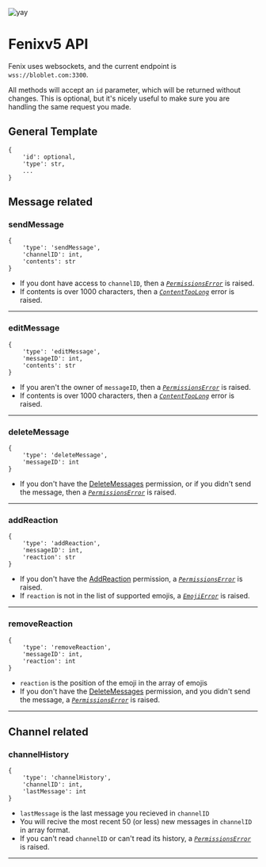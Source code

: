 ![yay](https://cdn.discordapp.com/attachments/675016140879167523/675177177980862465/f_squircle.png)
# Fenixv5 API

Fenix uses websockets, and the current endpoint is `wss://bloblet.com:3300`.

All methods will accept an `id` parameter, which will be returned without changes.  This is optional, but it's nicely useful to make sure you are handling the same request you made.

## General Template

```
{
    'id': optional,
    'type': str,
    ...
}
```

## Message related

### sendMessage

```
{
    'type': 'sendMessage',
    'channelID': int, 
    'contents': str
}
```

- If you dont have access to `channelID`, then a [_`PermissionsError`_](#permissionserror) is raised.  
- If contents is over 1000 characters, then a [_`ContentTooLong`_](#contenttoolong) error is raised.

---
### editMessage
```
{
    'type': 'editMessage',
    'messageID': int,
    'contents': str
}
```

- If you aren't the owner of `messageID`, then a [_`PermissionsError`_](#permissionserror) is raised.  
- If contents is over 1000 characters, then a [_`ContentTooLong`_](#contenttoolong) error is raised.
---
### deleteMessage
```
{
    'type': 'deleteMessage',
    'messageID': int
}
```
- If you don't have the [DeleteMessages](#deletemessagespermission) permission, or if you didn't send the message, then a [_`PermissionsError`_](#permissionserror) is raised.  
---

### addReaction
```
{
    'type': 'addReaction',
    'messageID': int,
    'reaction': str
}
```
- If you don't have the [AddReaction](#addreactionpermission) permission, a [_`PermissionsError`_](#permissionserror) is raised.
- If `reaction` is not in the list of supported emojis, a [_`EmojiError`_](#emojierror) is raised.
---
### removeReaction
```
{
    'type': 'removeReaction',
    'messageID': int,
    'reaction': int
}
```
- `reaction` is the position of the emoji in the array of emojis
- If you don't have the [DeleteMessages](#deletemessagespermission) permission, and you didn't send the message, a [_`PermissionsError`_](#permissionserror) is raised.

---
## Channel related
### channelHistory
```
{
    'type': 'channelHistory',
    'channelID': int,
    'lastMessage': int
}
```
- `lastMessage` is the last message you recieved in `channelID`
- You will recive the most recent 50 (or less) new messages in `channelID` in array format.
- If you can't read `channelID` or can't read its history, a [_`PermissionsError`_](#permissionserror) is raised.
---
### 